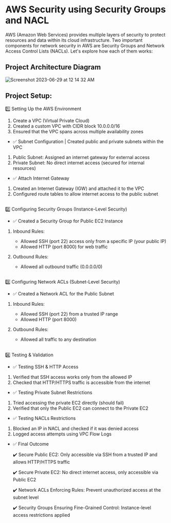 # AWS Security using Security Groups and NACL 

AWS (Amazon Web Services) provides multiple layers of security to protect resources and data within its cloud infrastructure. Two important components for network security in AWS are Security Groups and Network Access Control Lists (NACLs). Let's explore how each of them works:


## Project Architecture Diagram

![Screenshot 2023-06-29 at 12 14 32 AM](https://github.com/iam-veeramalla/aws-devops-zero-to-hero/assets/43399466/30bbc9e8-6502-438b-8adf-ece8b81edce9)

## Project Setup:
1️⃣ Setting Up the AWS Environment

1. Create a VPC (Virtual Private Cloud)
2. Created a custom VPC with CIDR block 10.0.0.0/16
3. Ensured that the VPC spans across multiple availability zones

- ✅ Subnet Configuration | Created public and private subnets within the VPC

1. Public Subnet: Assigned an internet gateway for external access
2. Private Subnet: No direct internet access (secured for internal resources)

- ✅ Attach Internet Gateway

1. Created an Internet Gateway (IGW) and attached it to the VPC
2. Configured route tables to allow internet access to the public subnet

##

2️⃣ Configuring Security Groups (Instance-Level Security)

- ✅ Created a Security Group for Public EC2 Instance
1. Inbound Rules:
   - Allowed SSH (port 22) access only from a specific IP (your public IP)
   - Allowed HTTP (port 8000) for web traffic

2. Outbound Rules:
   - Allowed all outbound traffic (0.0.0.0/0)

##

3️⃣ Configuring Network ACLs (Subnet-Level Security)
- ✅ Created a Network ACL for the Public Subnet

1. Inbound Rules:
   - Allowed SSH (port 22) from a trusted IP range
   - Allowed HTTP (port 8000)

2. Outbound Rules:
   - Allowed all traffic to any destination

##

4️⃣ Testing & Validation
- ✅ Testing SSH & HTTP Access

1. Verified that SSH access works only from the allowed IP
2. Checked that HTTP/HTTPS traffic is accessible from the internet

- ✅ Testing Private Subnet Restrictions
1. Tried accessing the private EC2 directly (should fail)
2. Verified that only the Public EC2 can connect to the Private EC2

- ✅ Testing NACLs Restrictions
1. Blocked an IP in NACL and checked if it was denied access
2. Logged access attempts using VPC Flow Logs

- ✅ Final Outcome

  ✔️ Secure Public EC2: Only accessible via SSH from a trusted IP and allows HTTP/HTTPS traffic
  
  ✔️ Secure Private EC2: No direct internet access, only accessible via Public EC2
  
  ✔️ Network ACLs Enforcing Rules: Prevent unauthorized access at the subnet level
  
  ✔️ Security Groups Ensuring Fine-Grained Control: Instance-level access restrictions applied